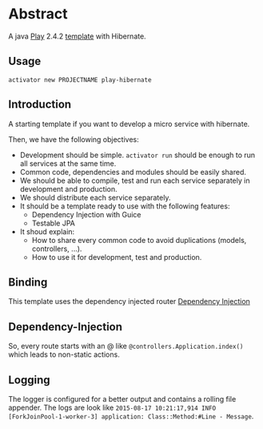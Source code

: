 # Abstract
A java [Play](https://www.playframework.com/) 2.4.2 [template](https://www.typesafe.com/activator/template/play-hibernate) with Hibernate.

## Usage
`activator new PROJECTNAME play-hibernate`

## Introduction
A starting template if you want to develop a micro service with hibernate.

Then, we have the following objectives:

  * Development should be simple. `activator run` should be enough to run all services at the same time. 
  * Common code, dependencies and modules should be easily shared.
  * We should be able to compile, test and run each service separately in development and production. 
  * We should distribute each service separately.
  * It should be a template ready to use with the following features: 
    * Dependency Injection with Guice
    * Testable JPA
  * It shoud explain: 
    * How to share every common code to avoid duplications (models, controllers, ...). 
    * How to use it for development, test and production.

## Binding
This template uses the dependency injected router [Dependency Injection](https://www.playframework.com/documentation/2.4.x/JavaRouting)
## Dependency-Injection 
So, every route starts with an @ like `@controllers.Application.index()` which leads to non-static actions.

## Logging

The logger is configured for a better output and contains a rolling file
appender. The logs are look like 
`2015-08-17 10:21:17,914 INFO [ForkJoinPool-1-worker-3] application: Class::Method:#Line - Message`.
